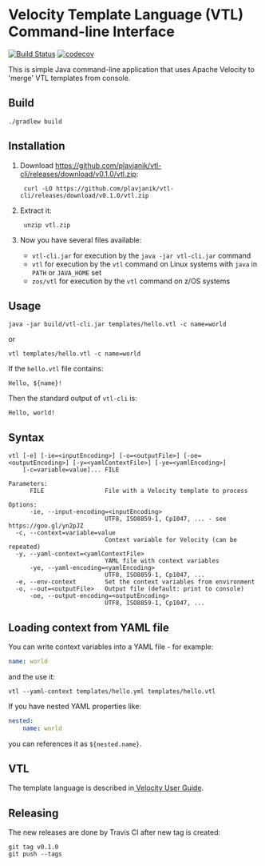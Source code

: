 # Velocity Template Language (VTL) Command-line Interface

[![Build Status](https://travis-ci.com/plavjanik/vtl-cli.svg?branch=master)](https://travis-ci.com/plavjanik/vtl-cli)
[![codecov](https://codecov.io/gh/plavjanik/vtl-cli/branch/master/graph/badge.svg)](https://codecov.io/gh/plavjanik/vtl-cli)

This is simple Java command-line application that uses Apache Velocity to 'merge' VTL templates from console.

## Build

```
./gradlew build
```

## Installation

1. Download https://github.com/plavjanik/vtl-cli/releases/download/v0.1.0/vtl.zip:

        curl -LO https://github.com/plavjanik/vtl-cli/releases/download/v0.1.0/vtl.zip

2. Extract it:

        unzip vtl.zip

3. Now you have several files available:
    
    - `vtl-cli.jar` for execution by the `java -jar vtl-cli.jar` command
    - `vtl` for execution by the `vtl` command on Linux systems with `java` in `PATH` or `JAVA_HOME` set
    - `zos/vtl` for execution by the `vtl` command on z/OS systems

## Usage

```
java -jar build/vtl-cli.jar templates/hello.vtl -c name=world
```

or 

```
vtl templates/hello.vtl -c name=world
```

If the `hello.vtl` file contains:

    Hello, ${name}!

Then the standard output of `vtl-cli` is:

    Hello, world!

## Syntax

```
vtl [-e] [-ie=<inputEncoding>] [-o=<outputFile>] [-oe=<outputEncoding>] [-y=<yamlContextFile>] [-ye=<yamlEncoding>]
    [-c=variable=value]... FILE

Parameters:
      FILE                 File with a Velocity template to process

Options:
      -ie, --input-encoding=<inputEncoding>
                           UTF8, ISO8859-1, Cp1047, ... - see https://goo.gl/yn2pJZ
  -c, --context=variable=value
                           Context variable for Velocity (can be repeated)
  -y, --yaml-context=<yamlContextFile>
                           YAML file with context variables
      -ye, --yaml-encoding=<yamlEncoding>
                           UTF8, ISO8859-1, Cp1047, ...
  -e, --env-context        Set the context variables from environment
  -o, --out=<outputFile>   Output file (default: print to console)
      -oe, --output-encoding=<outputEncoding>
                           UTF8, ISO8859-1, Cp1047, ...
```

## Loading context from YAML file

You can write context variables into a YAML file - for example:

```yaml
name: world
```

and the use it:

```
vtl --yaml-context templates/hello.yml templates/hello.vtl
```

If you have nested YAML properties like:

```yaml
nested:
    name: world
```

you can references it as `${nested.name}`.

## VTL

The template language is described in[ Velocity User Guide](http://velocity.apache.org/engine/2.0/user-guide.html).

## Releasing

The new releases are done by Travis CI after new tag is created:

    git tag v0.1.0
    git push --tags

